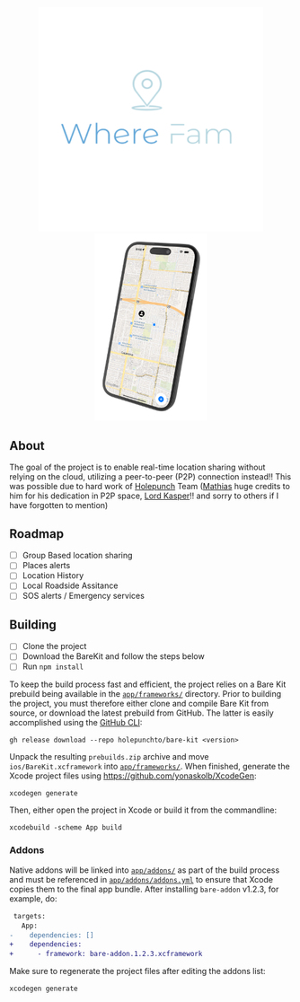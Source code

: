 
<p align="center">
  <img src="images/Logo.png" alt="Image 1" width="400" />
  <img src="images/Mobile.png" alt="Image 2" width="200" />
</p>

## About
The goal of the project is to enable real-time location sharing without relying on the cloud, utilizing a peer-to-peer (P2P) connection instead!! This was possible due to hard work of [Holepunch](https://holepunch.to/) Team ([Mathias](https://github.com/mafintosh) huge credits to him for his dedication in P2P space, [Lord Kasper](https://github.com/kasperisager)!! and sorry to others if I have forgotten to mention)

## Roadmap
- [ ] Group Based location sharing
- [ ] Places alerts
- [ ] Location History
- [ ] Local Roadside Assitance
- [ ] SOS alerts / Emergency services

## Building
- [ ] Clone the project
- [ ] Download the BareKit and follow the steps below
- [ ] Run `npm install`

To keep the build process fast and efficient, the project relies on a Bare Kit prebuild being available in the [`app/frameworks/`](app/frameworks) directory. Prior to building the project, you must therefore either clone and compile Bare Kit from source, or download the latest prebuild from GitHub. The latter is easily accomplished using the [GitHub CLI](https://cli.github.com):

```console
gh release download --repo holepunchto/bare-kit <version>
```

Unpack the resulting `prebuilds.zip` archive and move `ios/BareKit.xcframework` into [`app/frameworks/`](app/frameworks). When finished, generate the Xcode project files using <https://github.com/yonaskolb/XcodeGen>:

```console
xcodegen generate
```

Then, either open the project in Xcode or build it from the commandline:

```console
xcodebuild -scheme App build
```

### Addons

Native addons will be linked into [`app/addons/`](app/addons) as part of the build process and must be referenced in [`app/addons/addons.yml`](app/addons/addons.yml) to ensure that Xcode copies them to the final app bundle. After installing `bare-addon` v1.2.3, for example, do:

```diff
 targets:
   App:
-    dependencies: []
+    dependencies:
+      - framework: bare-addon.1.2.3.xcframework
```

Make sure to regenerate the project files after editing the addons list:

```console
xcodegen generate
```
